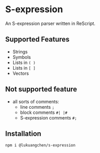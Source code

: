 # S-expression

An S-expression parser written in ReScript.

## Supported Features

- Strings
- Symbols
- Lists in `( )`
- Lists in `[ ]`
- Vectors

## Not supported feature

- all sorts of comments:
  - line comments `; `
  - block comments `#| |#`
  - S-expression comments `#; `

## Installation

```
npm i @lukuangchen/s-expression
```
